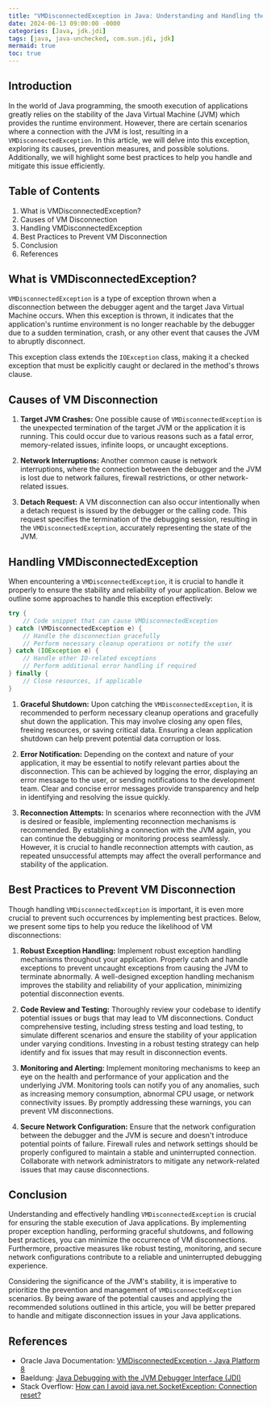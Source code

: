 ```yaml
---
title: "VMDisconnectedException in Java: Understanding and Handling the Disconnection of a Java Virtual Machine"
date: 2024-06-13 09:00:00 -0000
categories: [Java, jdk.jdi]
tags: [java, java-unchecked, com.sun.jdi, jdk]
mermaid: true
toc: true
---
```



## Introduction

In the world of Java programming, the smooth execution of applications greatly relies on the stability of the Java Virtual Machine (JVM) which provides the runtime environment. However, there are certain scenarios where a connection with the JVM is lost, resulting in a `VMDisconnectedException`. In this article, we will delve into this exception, exploring its causes, prevention measures, and possible solutions. Additionally, we will highlight some best practices to help you handle and mitigate this issue efficiently.

## Table of Contents
1. What is VMDisconnectedException?
2. Causes of VM Disconnection
3. Handling VMDisconnectedException
4. Best Practices to Prevent VM Disconnection
5. Conclusion
6. References

## What is VMDisconnectedException?

`VMDisconnectedException` is a type of exception thrown when a disconnection between the debugger agent and the target Java Virtual Machine occurs. When this exception is thrown, it indicates that the application's runtime environment is no longer reachable by the debugger due to a sudden termination, crash, or any other event that causes the JVM to abruptly disconnect.

This exception class extends the `IOException` class, making it a checked exception that must be explicitly caught or declared in the method's throws clause.

## Causes of VM Disconnection

1. **Target JVM Crashes:** One possible cause of `VMDisconnectedException` is the unexpected termination of the target JVM or the application it is running. This could occur due to various reasons such as a fatal error, memory-related issues, infinite loops, or uncaught exceptions.

2. **Network Interruptions:** Another common cause is network interruptions, where the connection between the debugger and the JVM is lost due to network failures, firewall restrictions, or other network-related issues.

3. **Detach Request:** A VM disconnection can also occur intentionally when a detach request is issued by the debugger or the calling code. This request specifies the termination of the debugging session, resulting in the `VMDisconnectedException`, accurately representing the state of the JVM.

## Handling VMDisconnectedException

When encountering a `VMDisconnectedException`, it is crucial to handle it properly to ensure the stability and reliability of your application. Below we outline some approaches to handle this exception effectively:

```java
try {
    // Code snippet that can cause VMDisconnectedException
} catch (VMDisconnectedException e) {
    // Handle the disconnection gracefully
    // Perform necessary cleanup operations or notify the user
} catch (IOException e) {
    // Handle other IO-related exceptions
    // Perform additional error handling if required
} finally {
    // Close resources, if applicable
}
```

1. **Graceful Shutdown:** Upon catching the `VMDisconnectedException`, it is recommended to perform necessary cleanup operations and gracefully shut down the application. This may involve closing any open files, freeing resources, or saving critical data. Ensuring a clean application shutdown can help prevent potential data corruption or loss.

2. **Error Notification:** Depending on the context and nature of your application, it may be essential to notify relevant parties about the disconnection. This can be achieved by logging the error, displaying an error message to the user, or sending notifications to the development team. Clear and concise error messages provide transparency and help in identifying and resolving the issue quickly.

3. **Reconnection Attempts:** In scenarios where reconnection with the JVM is desired or feasible, implementing reconnection mechanisms is recommended. By establishing a connection with the JVM again, you can continue the debugging or monitoring process seamlessly. However, it is crucial to handle reconnection attempts with caution, as repeated unsuccessful attempts may affect the overall performance and stability of the application.

## Best Practices to Prevent VM Disconnection

Though handling `VMDisconnectedException` is important, it is even more crucial to prevent such occurrences by implementing best practices. Below, we present some tips to help you reduce the likelihood of VM disconnections:

1. **Robust Exception Handling:** Implement robust exception handling mechanisms throughout your application. Properly catch and handle exceptions to prevent uncaught exceptions from causing the JVM to terminate abnormally. A well-designed exception handling mechanism improves the stability and reliability of your application, minimizing potential disconnection events.

2. **Code Review and Testing:** Thoroughly review your codebase to identify potential issues or bugs that may lead to VM disconnections. Conduct comprehensive testing, including stress testing and load testing, to simulate different scenarios and ensure the stability of your application under varying conditions. Investing in a robust testing strategy can help identify and fix issues that may result in disconnection events.

3. **Monitoring and Alerting:** Implement monitoring mechanisms to keep an eye on the health and performance of your application and the underlying JVM. Monitoring tools can notify you of any anomalies, such as increasing memory consumption, abnormal CPU usage, or network connectivity issues. By promptly addressing these warnings, you can prevent VM disconnections.

4. **Secure Network Configuration:** Ensure that the network configuration between the debugger and the JVM is secure and doesn't introduce potential points of failure. Firewall rules and network settings should be properly configured to maintain a stable and uninterrupted connection. Collaborate with network administrators to mitigate any network-related issues that may cause disconnections.

## Conclusion

Understanding and effectively handling `VMDisconnectedException` is crucial for ensuring the stable execution of Java applications. By implementing proper exception handling, performing graceful shutdowns, and following best practices, you can minimize the occurrence of VM disconnections. Furthermore, proactive measures like robust testing, monitoring, and secure network configurations contribute to a reliable and uninterrupted debugging experience.

Considering the significance of the JVM's stability, it is imperative to prioritize the prevention and management of `VMDisconnectedException` scenarios. By being aware of the potential causes and applying the recommended solutions outlined in this article, you will be better prepared to handle and mitigate disconnection issues in your Java applications.

## References

- Oracle Java Documentation: [VMDisconnectedException - Java Platform 8](https://docs.oracle.com/javase/8/docs/jdk/api/jpda/jdi/com/sun/jdi/VMDisconnectedException.html)
- Baeldung: [Java Debugging with the JVM Debugger Interface (JDI)](https://www.baeldung.com/java-debugging-jvm-debugger-interface)
- Stack Overflow: [How can I avoid java.net.SocketException: Connection reset?](https://stackoverflow.com/questions/13635910/how-can-i-avoid-java-net-socketexception-connection-reset)
